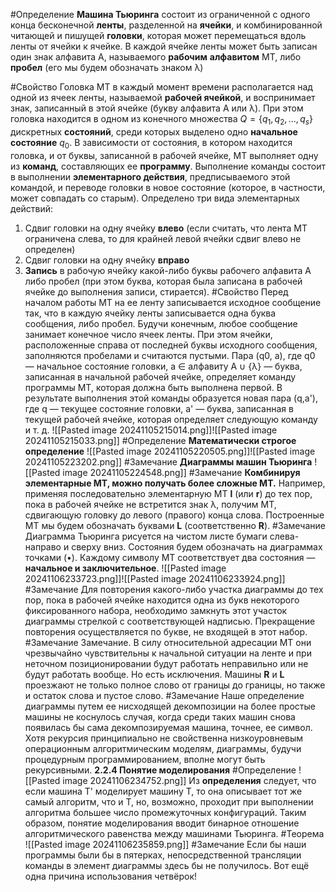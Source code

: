 #Определение **Машина Тьюринга** состоит из ограниченной с одного конца бесконечной **ленты**, разделенной на **ячейки**, и комбинированной читающей и пишущей **головки**, которая может перемещаться вдоль ленты от ячейки к ячейке.
В каждой ячейке ленты может быть записан один знак алфавита А, называемого **рабочим** **алфавитом** МТ, либо **пробел** (его мы будем обозначать знаком λ)

#Свойство  Головка МТ в каждый момент времени располагается над одной из ячеек ленты, называемой **рабочей ячейкой**, и воспринимает знак, записанный в этой ячейке (букву алфавита А или λ). При этом головка находится в одном из конечного множества $Q = \{q_1, q_2,...,q_s\}$ дискретных **состояний**, среди которых выделено одно **начальное состояние** $q_0$. В зависимости от состояния, в котором находится головка, и от буквы, записанной в рабочей ячейке, МТ выполняет одну из **команд**, составляющих ее **про­грамму**.
Выполнение команды состоит в выполнении **элементарного действия**, предписы­ваемого этой командой, и переводе головки в новое состояние (которое, в частности, может совпадать со старым). Определено три вида элементарных действий: 
1. Сдвиг головки на одну ячейку **влево** (если считать, что лента МТ ограничена слева, то для крайней левой ячейки сдвиг влево не определен)
2. Сдвиг головки на одну ячейку **вправо**
3. **Запись** в рабочую ячейку какой-либо буквы рабочего алфавита А либо пробел (при этом буква, которая была записана в рабочей ячейке до выполнения записи, стирается). 
#Свойство  Перед началом работы МТ на ее ленту записывается исходное сообщение так, что в каждую ячейку ленты записывается одна буква сообщения, либо пробел. Будучи конечным, любое сообщение занимает конечное число ячеек ленты. При этом ячейки, расположенные справа от последней буквы исходного сообщения, заполняются пробелами и считаются пустыми.
Пара (q0, a), где q0 — начальное состояние головки, а $\in$ алфавиту A $\cup$ {λ} — буква, записанная в начальной рабочей ячейке, определяет команду программы МТ, которая должна быть выполнена первой. В результате выполнения этой команды образуется новая пара (q,a'), где q — текущее состояние головки, а' — буква, записанная в текущей рабочей ячейке, которая определяет следующую команду и т. д.
![[Pasted image 20241105215014.png]]![[Pasted image 20241105215033.png]]
#Определение **Математически строгое определение**
 ![[Pasted image 20241105220505.png]]![[Pasted image 20241105223202.png]]
#Замечание  **Диаграммы машин Тьюринга**
 ![[Pasted image 20241105224548.png]]
#Замечание  **Комбинируя элементарные МТ, можно получать более сложные МТ.** Например, применяя последовательно элементарную МТ **l** (или **r**) до тех пор, пока в рабочей ячейке не встретится знак λ, получим МТ, сдвигающую головку до левого (правого) конца слова. Построенные МТ мы будем обозначать буквами **L**  (соответственно **R**).
#Замечание  Диаграмма Тьюринга рисуется на чистом листе бумаги слева-направо и сверху вниз. Состояния будем обозначать на диаграммах точками (•). Каждому символу МТ соответствует два состоя­ния — **начальное и заключительное**. 
![[Pasted image 20241106233723.png]]![[Pasted image 20241106233924.png]]
#Замечание Для повторения какого-либо участка диаграммы до тех пор, пока в рабочей ячейке находится одна из букв некоторого фиксированного набора, необходимо замкнуть этот участок диаграммы стрелкой с соответствующей надписью. Прекращение повторения осуществляется по букве, не входящей в этот набор.
#Замечание Замечание. В силу относительной адресации МТ они чрезвычайно чувствительны к начальной ситуации на ленте и при неточном позиционировании будут работать непра­вильно или не будут работать вообще. Но есть исключения. Машины **R** и **L** проезжают не только полное слово от границы до границы, но также и остаток слова и пустое слово.
#Замечание Наше определение диаграммы путем ее нисходящей декомпозиции на более простые машины не коснулось случая, когда среди таких машин снова появилась бы сама декомпозируемая машина, точнее, ее символ. Хотя рекурсия принципиально не свойственна низкоуровневым операционным алгоритмическим моделям, диаграммы, будучи процедурным программированием, вполне могут быть рекурсивными.
**2.2.4 Понятие моделирования**
#Определение ![[Pasted image 20241106234752.png]]
Из **определения** следует, что если машина Т' моделирует машину Т, то она описы­вает тот же самый алгоритм, что и Т, но, возможно, проходит при выполнении алгоритма большее число промежуточных конфигураций. Таким образом, понятие моделирования вводит бинарное отношение алгоритмического равенства между машинами Тьюринга.
#Теорема 
![[Pasted image 20241106235859.png]]
#Замечание Если бы наши программы были бы в пятерках, непосредственной трансляции команды в элемент диаграммы здесь бы не получилось. Вот ещё одна причина использования четвёрок!